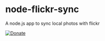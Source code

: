 node-flickr-sync
================

A node.js app to sync local photos with flickr

[![Donate](https://www.paypalobjects.com/fr_FR/FR/i/btn/btn_donate_LG.gif)](www.googledrive.com/host/0B0SxcWkfE1JrTHEycWYzXzNtNGs)